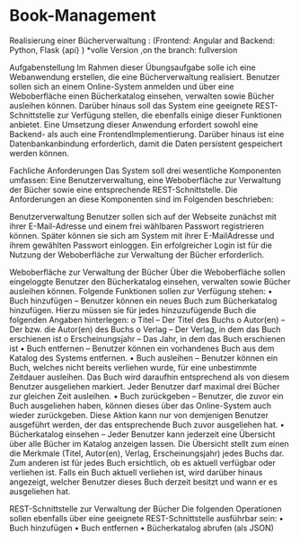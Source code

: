 # Book-Management
Realisierung einer Bücherverwaltung : (Frontend: Angular and Backend: Python, Flask {api} )
*volle Version ,on the branch: fullversion

Aufgabenstellung 
Im Rahmen dieser Übungsaufgabe solle ich eine Webanwendung erstellen, die eine Bücherverwaltung realisiert. Benutzer sollen sich an einem Online-System anmelden und über eine Weboberfläche einen Bücherkatalog einsehen, verwalten sowie Bücher ausleihen können. Darüber hinaus soll das System eine geeignete REST-Schnittstelle zur Verfügung stellen, die ebenfalls einige dieser Funktionen anbietet.
Eine Umsetzung dieser Anwendung erfordert sowohl eine Backend- als auch eine FrontendImplementierung. Darüber hinaus ist eine Datenbankanbindung erforderlich, damit die Daten persistent gespeichert werden können.

Fachliche Anforderungen 
Das System soll drei wesentliche Komponenten umfassen: Eine Benutzerverwaltung, eine Weboberfläche zur Verwaltung der Bücher sowie eine entsprechende REST-Schnittstelle. Die Anforderungen an diese Komponenten sind im Folgenden beschrieben:

Benutzerverwaltung 
Benutzer sollen sich auf der Webseite zunächst mit ihrer E-Mail-Adresse und einem frei wählbaren Passwort registrieren können. Später können sie sich am System mit ihrer E-MailAdresse und ihrem gewählten Passwort einloggen. Ein erfolgreicher Login ist für die Nutzung der Weboberfläche zur Verwaltung der Bücher erforderlich.

Weboberfläche zur Verwaltung der Bücher 
Über die Weboberfläche sollen eingeloggte Benutzer den Bücherkatalog einsehen, verwalten sowie Bücher ausleihen können. Folgende Funktionen sollen zur Verfügung stehen:
• Buch hinzufügen – Benutzer können ein neues Buch zum Bücherkatalog hinzufügen. Hierzu müssen sie für jedes hinzuzufügende Buch die folgenden Angaben hinterlegen: 
           o Titel – Der Titel des Buchs 
           o Autor(en) – Der bzw. die Autor(en) des Buchs 
           o Verlag – Der Verlag, in dem das Buch erschienen ist 
           o Erscheinungsjahr – Das Jahr, in dem das Buch erschienen ist
• Buch entfernen – Benutzer können ein vorhandenes Buch aus dem Katalog des Systems entfernen. 
• Buch ausleihen – Benutzer können ein Buch, welches nicht bereits verliehen wurde, für eine unbestimmte Zeitdauer ausleihen. Das Buch wird daraufhin entsprechend als von diesem Benutzer ausgeliehen markiert. Jeder Benutzer darf maximal drei Bücher zur gleichen Zeit ausleihen.
• Buch zurückgeben – Benutzer, die zuvor ein Buch ausgeliehen haben, können dieses über das Online-System auch wieder zurückgeben. Diese Aktion kann nur von demjenigen Benutzer ausgeführt werden, der das entsprechende Buch zuvor ausgeliehen hat.
• Bücherkatalog einsehen – Jeder Benutzer kann jederzeit eine Übersicht über alle Bücher im Katalog anzeigen lassen. Die Übersicht stellt zum einen die Merkmale (Titel, Autor(en), Verlag, Erscheinungsjahr) jedes Buchs dar. Zum anderen ist für jedes Buch ersichtlich, ob es aktuell verfügbar oder verliehen ist. Falls ein Buch aktuell verliehen ist, wird darüber hinaus angezeigt, welcher Benutzer dieses Buch derzeit besitzt und wann er es ausgeliehen hat.

REST-Schnittstelle zur Verwaltung der Bücher 
Die folgenden Operationen sollen ebenfalls über eine geeignete REST-Schnittstelle ausführbar sein:
• Buch hinzufügen 
• Buch entfernen 
• Bücherkatalog abrufen (als JSON)
